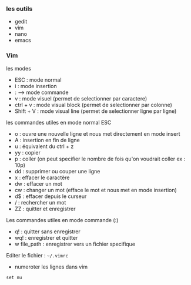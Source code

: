 ### les outils 
- gedit
- vim 
- nano
- emacs

### Vim
les modes 

- ESC : mode normal
- i : mode insertion
- : --> mode commande 
- v : mode visuel (permet de selectionner par caractere)
- ctrl + v : mode visual block (permet de selectionner par colonne)
- Shift + V : mode visual line (permet de selectionner ligne par ligne)

les commandes utiles en mode normal ESC

- o : ouvre une nouvelle ligne et nous met directement en mode insert
- A : insertion en fin de ligne
- u : équivalent du ctrl + z
- yy : copier
- p : coller (on peut specifier le nombre de fois qu'on voudrait coller ex : 10p)
- dd : supprimer ou couper une ligne 
- x : effacer le caractère 
- dw : effacer un mot
- cw : changer un mot (efface le mot et nous met en mode insertion)
- d$ : effacer depuis le curseur 
- / : rechercher un mot
- ZZ : quitter et enregistrer

Les commandes utiles en mode commande (:)

- q! : quitter sans enregistrer
- wq! : enregistrer et quitter 
- w file_path : enregistrer vers un fichier specifique 

Editer le fichier : ```~/.vimrc```
- numeroter les lignes dans vim 
```
set nu
```
